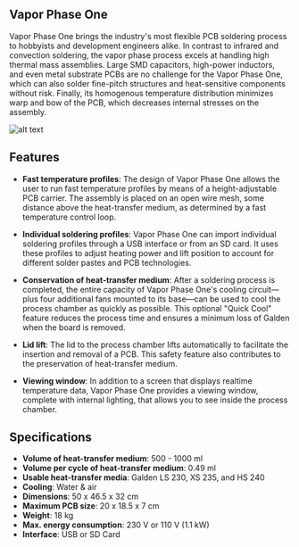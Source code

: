 ## Vapor Phase One

Vapor Phase One brings the industry's most flexible PCB soldering process to hobbyists and development engineers alike. In contrast to infrared and convection soldering, the vapor phase process excels at handling high thermal mass assemblies. Large SMD capacitors, high-power inductors, and even metal substrate PCBs are no challenge for the Vapor Phase One, which can also solder fine-pitch structures and heat-sensitive components without risk. Finally, its homogenous temperature distribution minimizes warp and bow of the PCB, which decreases internal stresses on the assembly.

![alt text](https://beta.pcb-arts.com/vpo-full.dbef7fe7.jpg)

## Features

- **Fast temperature profiles**: The design of Vapor Phase One allows
  the user to run fast temperature profiles by means of a
  height-adjustable PCB carrier. The assembly is placed on an open
  wire mesh, some distance above the heat-transfer medium, as
  determined by a fast temperature control loop.

- **Individual soldering profiles**: Vapor Phase One can import
  individual soldering profiles through a USB interface or from an SD
  card. It uses these profiles to adjust heating power and lift
  position to account for different solder pastes and PCB
  technologies.

- **Conservation of heat-transfer medium**: After a soldering process
  is completed, the entire capacity of Vapor Phase One's cooling
  circuit—plus four additional fans mounted to its base—can be used to
  cool the process chamber as quickly as possible. This optional
  "Quick Cool" feature reduces the process time and ensures a minimum
  loss of Galden when the board is removed.

- **Lid lift**: The lid to the process chamber lifts automatically to
  facilitate the insertion and removal of a PCB. This safety feature
  also contributes to the preservation of heat-transfer medium.

- **Viewing window**: In addition to a screen that displays realtime
  temperature data, Vapor Phase One provides a viewing window,
  complete with internal lighting, that allows you to see inside the
  process chamber.

## Specifications

- **Volume of heat-transfer medium**: 500 - 1000 ml
- **Volume per cycle of heat-transfer medium**: 0.49 ml
- **Usable heat-transfer media**: Galden LS 230, XS 235, and HS 240
- **Cooling**: Water & air
- **Dimensions**: 50 x 46.5 x 32 cm
- **Maximum PCB size**: 20 x 18.5 x 7 cm
- **Weight**: 18 kg
- **Max. energy consumption**: 230 V or 110 V (1.1 kW)
- **Interface**: USB or SD Card

